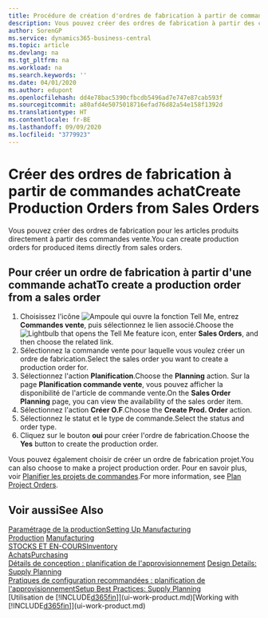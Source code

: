 ```yaml
---
title: Procédure de création d'ordres de fabrication à partir de commandes vente | Microsoft Docs
description: Vous pouvez créer des ordres de fabrication à partir des commandes vente dans le département Ventes & marketing.
author: SorenGP
ms.service: dynamics365-business-central
ms.topic: article
ms.devlang: na
ms.tgt_pltfrm: na
ms.workload: na
ms.search.keywords: ''
ms.date: 04/01/2020
ms.author: edupont
ms.openlocfilehash: dd4e78bac5390cfbcdb5496ad7e747e87cab593f
ms.sourcegitcommit: a80afd4e5075018716efad76d82a54e158f1392d
ms.translationtype: HT
ms.contentlocale: fr-BE
ms.lasthandoff: 09/09/2020
ms.locfileid: "3779923"
---
```

# <a name="create-production-orders-from-sales-orders"></a><span data-ttu-id="a3297-103">Créer des ordres de fabrication à partir de commandes achat</span><span class="sxs-lookup"><span data-stu-id="a3297-103">Create Production Orders from Sales Orders</span></span>
<span data-ttu-id="a3297-104">Vous pouvez créer des ordres de fabrication pour les articles produits directement à partir des commandes vente.</span><span class="sxs-lookup"><span data-stu-id="a3297-104">You can create production orders for produced items directly from sales orders.</span></span>  

## <a name="to-create-a-production-order-from-a-sales-order"></a><span data-ttu-id="a3297-105">Pour créer un ordre de fabrication à partir d'une commande achat</span><span class="sxs-lookup"><span data-stu-id="a3297-105">To create a production order from a sales order</span></span>  

1.  <span data-ttu-id="a3297-106">Choisissez l'icône ![Ampoule qui ouvre la fonction Tell Me](media/ui-search/search_small.png "Dites-moi ce que vous voulez faire"), entrez **Commandes vente**, puis sélectionnez le lien associé.</span><span class="sxs-lookup"><span data-stu-id="a3297-106">Choose the ![Lightbulb that opens the Tell Me feature](media/ui-search/search_small.png "Tell me what you want to do") icon, enter **Sales Orders**, and then choose the related link.</span></span>  
2.  <span data-ttu-id="a3297-107">Sélectionnez la commande vente pour laquelle vous voulez créer un ordre de fabrication.</span><span class="sxs-lookup"><span data-stu-id="a3297-107">Select the sales order you want to create a production order for.</span></span>  
3.  <span data-ttu-id="a3297-108">Sélectionnez l'action **Planification**.</span><span class="sxs-lookup"><span data-stu-id="a3297-108">Choose the **Planning** action.</span></span> <span data-ttu-id="a3297-109">Sur la page **Planification commande vente**, vous pouvez afficher la disponibilité de l'article de commande vente.</span><span class="sxs-lookup"><span data-stu-id="a3297-109">On the **Sales Order Planning** page, you can view the availability of the sales order item.</span></span>  
4.  <span data-ttu-id="a3297-110">Sélectionnez l'action **Créer O.F**.</span><span class="sxs-lookup"><span data-stu-id="a3297-110">Choose the **Create Prod. Order** action.</span></span>  
5.  <span data-ttu-id="a3297-111">Sélectionnez le statut et le type de commande.</span><span class="sxs-lookup"><span data-stu-id="a3297-111">Select the status and order type.</span></span>  
6.  <span data-ttu-id="a3297-112">Cliquez sur le bouton **oui** pour créer l'ordre de fabrication.</span><span class="sxs-lookup"><span data-stu-id="a3297-112">Choose the **Yes** button to create the production order.</span></span>

<span data-ttu-id="a3297-113">Vous pouvez également choisir de créer un ordre de fabrication projet.</span><span class="sxs-lookup"><span data-stu-id="a3297-113">You can also choose to make a project production order.</span></span> <span data-ttu-id="a3297-114">Pour en savoir plus, voir [Planifier les projets de commandes](production-how-to-plan-project-orders.md).</span><span class="sxs-lookup"><span data-stu-id="a3297-114">For more information, see [Plan Project Orders](production-how-to-plan-project-orders.md).</span></span>   

## <a name="see-also"></a><span data-ttu-id="a3297-115">Voir aussi</span><span class="sxs-lookup"><span data-stu-id="a3297-115">See Also</span></span>  
[<span data-ttu-id="a3297-116">Paramétrage de la production</span><span class="sxs-lookup"><span data-stu-id="a3297-116">Setting Up Manufacturing</span></span>](production-configure-production-processes.md)  
<span data-ttu-id="a3297-117">[Production](production-manage-manufacturing.md)  </span><span class="sxs-lookup"><span data-stu-id="a3297-117">[Manufacturing](production-manage-manufacturing.md)  </span></span>  
[<span data-ttu-id="a3297-118">STOCKS ET EN-COURS</span><span class="sxs-lookup"><span data-stu-id="a3297-118">Inventory</span></span>](inventory-manage-inventory.md)  
[<span data-ttu-id="a3297-119">Achats</span><span class="sxs-lookup"><span data-stu-id="a3297-119">Purchasing</span></span>](purchasing-manage-purchasing.md)  
<span data-ttu-id="a3297-120">[Détails de conception : planification de l'approvisionnement](design-details-supply-planning.md) </span><span class="sxs-lookup"><span data-stu-id="a3297-120">[Design Details: Supply Planning](design-details-supply-planning.md) </span></span>  
[<span data-ttu-id="a3297-121">Pratiques de configuration recommandées : planification de l'approvisionnement</span><span class="sxs-lookup"><span data-stu-id="a3297-121">Setup Best Practices: Supply Planning</span></span>](setup-best-practices-supply-planning.md)  
<span data-ttu-id="a3297-122">[Utilisation de [!INCLUDE[d365fin](includes/d365fin_md.md)]](ui-work-product.md)</span><span class="sxs-lookup"><span data-stu-id="a3297-122">[Working with [!INCLUDE[d365fin](includes/d365fin_md.md)]](ui-work-product.md)</span></span>
